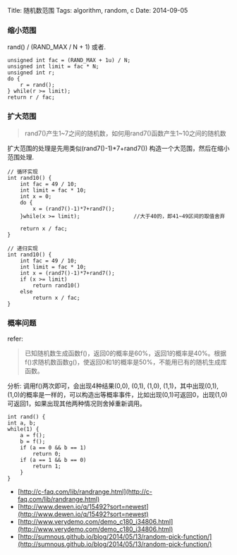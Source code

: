 Title: 随机数范围
Tags: algorithm, random, c
Date: 2014-09-05

### 缩小范围

rand() / (RAND_MAX / N + 1)  或者.

    unsigned int fac = (RAND_MAX + 1u) / N;
    unsigned int limit = fac * N;
    unsigned int r;
    do {
        r = rand();
    } while(r >= limit);
    return r / fac;

### 扩大范围
> rand7()产生1~7之间的随机数，如何用rand7()函数产生1~10之间的随机数

扩大范围的处理是先用类似(rand7()-1)*7+rand7()) 构造一个大范围，然后在缩小范围处理.

    // 循环实现 
    int rand10() {
        int fac = 49 / 10;
        int limit = fac * 10;
        int x = 0;
        do {
            x = (rand7()-1)*7+rand7();
        }while(x >= limit);                 //大于40的，即41~49区间的取值舍弃

        return x / fac;
    }

    // 递归实现 
    int rand10() {
        int fac = 49 / 10;
        int limit = fac * 10;
        int x = (rand7()-1)*7+rand7();
        if (x >= limit)
            return rand10()
        else
            return x / fac;
    }

### 概率问题 

refer:
>已知随机数生成函数f()，返回0的概率是60%，返回1的概率是40%。根据f()求随机数函数g()，使返回0和1的概率是50%，不能用已有的随机生成库函数。

分析: 调用f()两次即可，会出现4种结果(0,0), (0,1), (1,0), (1,1)，其中出现(0,1), (1,0)的概率是一样的，可以构造出等概率事件，比如出现(0,1)可返回0，出现(1,0)可返回1，如果出现其他两种情况则舍掉重新调用。

    int rand() {
    int a, b;
    while(1) {
        a = f();
        b = f();
        if (a == 0 && b == 1)
            return 0;
        if (a == 1 && b == 0)
            return 1;
        }
    } 

- [http://c-faq.com/lib/randrange.html](http://c-faq.com/lib/randrange.html)
- [http://www.dewen.io/q/15492?sort=newest](http://www.dewen.io/q/15492?sort=newest)
- [http://www.verydemo.com/demo_c180_i34806.html](http://www.verydemo.com/demo_c180_i34806.html)
- [http://sumnous.github.io/blog/2014/05/13/random-pick-function/](http://sumnous.github.io/blog/2014/05/13/random-pick-function/)
